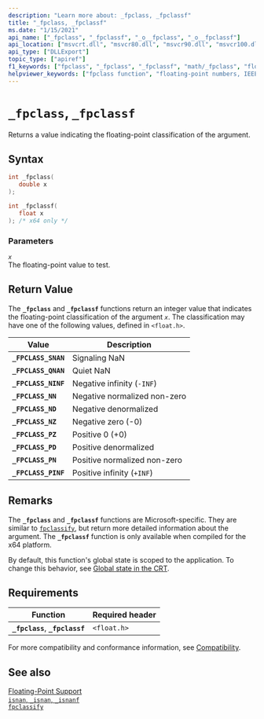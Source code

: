 ```yaml
---
description: "Learn more about: _fpclass, _fpclassf"
title: "_fpclass, _fpclassf"
ms.date: "1/15/2021"
api_name: ["_fpclass", "_fpclassf", "_o__fpclass", "_o__fpclassf"]
api_location: ["msvcrt.dll", "msvcr80.dll", "msvcr90.dll", "msvcr100.dll", "msvcr100_clr0400.dll", "msvcr110.dll", "msvcr110_clr0400.dll", "msvcr120.dll", "msvcr120_clr0400.dll", "ucrtbase.dll", "api-ms-win-crt-math-l1-1-0.dll", "api-ms-win-crt-private-l1-1-0.dll"]
api_type: ["DLLExport"]
topic_type: ["apiref"]
f1_keywords: ["fpclass", "_fpclass", "_fpclassf", "math/_fpclass", "float/_fpclass", "math/_fpclassf"]
helpviewer_keywords: ["fpclass function", "floating-point numbers, IEEE representation", "_fpclass function", "_fpclassf function"]
---
```

# `_fpclass`, `_fpclassf`

Returns a value indicating the floating-point classification of the argument.

## Syntax

```C
int _fpclass(
   double x
);

int _fpclassf(
   float x
); /* x64 only */
```

### Parameters

*`x`*\
The floating-point value to test.

## Return Value

The **`_fpclass`** and **`_fpclassf`** functions return an integer value that indicates the floating-point classification of the argument *`x`*. The classification may have one of the following values, defined in `<float.h>`.

|Value|Description|
|-----------|-----------------|
|**`_FPCLASS_SNAN`**|Signaling NaN|
|**`_FPCLASS_QNAN`**|Quiet NaN|
|**`_FPCLASS_NINF`**|Negative infinity (`-INF`)|
|**`_FPCLASS_NN`**|Negative normalized non-zero|
|**`_FPCLASS_ND`**|Negative denormalized|
|**`_FPCLASS_NZ`**|Negative zero (-0)|
|**`_FPCLASS_PZ`**|Positive 0 (+0)|
|**`_FPCLASS_PD`**|Positive denormalized|
|**`_FPCLASS_PN`**|Positive normalized non-zero|
|**`_FPCLASS_PINF`**|Positive infinity (`+INF`)|

## Remarks

The **`_fpclass`** and **`_fpclassf`** functions are Microsoft-specific. They are similar to [`fpclassify`](fpclassify.md), but return more detailed information about the argument. The **`_fpclassf`** function is only available when compiled for the x64 platform.

By default, this function's global state is scoped to the application. To change this behavior, see [Global state in the CRT](../global-state.md).

## Requirements

|Function|Required header|
|--------------|---------------------|
|**`_fpclass`**, **`_fpclassf`**|`<float.h>`|

For more compatibility and conformance information, see [Compatibility](../../c-runtime-library/compatibility.md).

## See also

[Floating-Point Support](../../c-runtime-library/floating-point-support.md)\
[`isnan`, `_isnan`, `_isnanf`](isnan-isnan-isnanf.md)\
[`fpclassify`](fpclassify.md)
